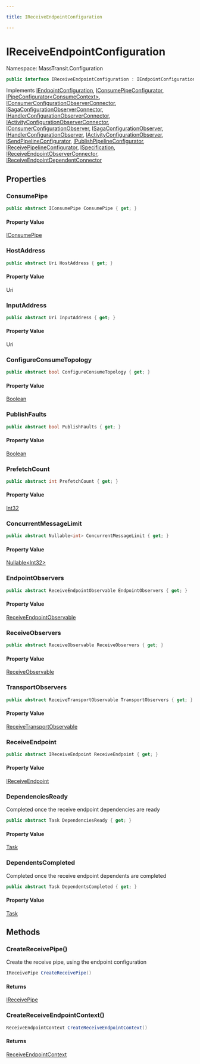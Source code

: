 ```yaml
---

title: IReceiveEndpointConfiguration

---
```


# IReceiveEndpointConfiguration

Namespace: MassTransit.Configuration

```csharp
public interface IReceiveEndpointConfiguration : IEndpointConfiguration, IConsumePipeConfigurator, IPipeConfigurator<ConsumeContext>, IConsumerConfigurationObserverConnector, ISagaConfigurationObserverConnector, IHandlerConfigurationObserverConnector, IActivityConfigurationObserverConnector, IConsumerConfigurationObserver, ISagaConfigurationObserver, IHandlerConfigurationObserver, IActivityConfigurationObserver, ISendPipelineConfigurator, IPublishPipelineConfigurator, IReceivePipelineConfigurator, ISpecification, IReceiveEndpointObserverConnector, IReceiveEndpointDependentConnector
```

Implements [IEndpointConfiguration](../masstransit-configuration/iendpointconfiguration), [IConsumePipeConfigurator](../../masstransit-abstractions/masstransit/iconsumepipeconfigurator), [IPipeConfigurator\<ConsumeContext\>](../../masstransit-abstractions/masstransit/ipipeconfigurator-1), [IConsumerConfigurationObserverConnector](../../masstransit-abstractions/masstransit/iconsumerconfigurationobserverconnector), [ISagaConfigurationObserverConnector](../../masstransit-abstractions/masstransit/isagaconfigurationobserverconnector), [IHandlerConfigurationObserverConnector](../../masstransit-abstractions/masstransit/ihandlerconfigurationobserverconnector), [IActivityConfigurationObserverConnector](../../masstransit-abstractions/masstransit/iactivityconfigurationobserverconnector), [IConsumerConfigurationObserver](../../masstransit-abstractions/masstransit/iconsumerconfigurationobserver), [ISagaConfigurationObserver](../../masstransit-abstractions/masstransit/isagaconfigurationobserver), [IHandlerConfigurationObserver](../../masstransit-abstractions/masstransit/ihandlerconfigurationobserver), [IActivityConfigurationObserver](../../masstransit-abstractions/masstransit/iactivityconfigurationobserver), [ISendPipelineConfigurator](../../masstransit-abstractions/masstransit/isendpipelineconfigurator), [IPublishPipelineConfigurator](../../masstransit-abstractions/masstransit/ipublishpipelineconfigurator), [IReceivePipelineConfigurator](../../masstransit-abstractions/masstransit/ireceivepipelineconfigurator), [ISpecification](../../masstransit-abstractions/masstransit/ispecification), [IReceiveEndpointObserverConnector](../../masstransit-abstractions/masstransit/ireceiveendpointobserverconnector), [IReceiveEndpointDependentConnector](../../masstransit-abstractions/masstransit/ireceiveendpointdependentconnector)

## Properties

### **ConsumePipe**

```csharp
public abstract IConsumePipe ConsumePipe { get; }
```

#### Property Value

[IConsumePipe](../../masstransit-abstractions/masstransit-transports/iconsumepipe)<br/>

### **HostAddress**

```csharp
public abstract Uri HostAddress { get; }
```

#### Property Value

Uri<br/>

### **InputAddress**

```csharp
public abstract Uri InputAddress { get; }
```

#### Property Value

Uri<br/>

### **ConfigureConsumeTopology**

```csharp
public abstract bool ConfigureConsumeTopology { get; }
```

#### Property Value

[Boolean](https://learn.microsoft.com/en-us/dotnet/api/system.boolean)<br/>

### **PublishFaults**

```csharp
public abstract bool PublishFaults { get; }
```

#### Property Value

[Boolean](https://learn.microsoft.com/en-us/dotnet/api/system.boolean)<br/>

### **PrefetchCount**

```csharp
public abstract int PrefetchCount { get; }
```

#### Property Value

[Int32](https://learn.microsoft.com/en-us/dotnet/api/system.int32)<br/>

### **ConcurrentMessageLimit**

```csharp
public abstract Nullable<int> ConcurrentMessageLimit { get; }
```

#### Property Value

[Nullable\<Int32\>](https://learn.microsoft.com/en-us/dotnet/api/system.nullable-1)<br/>

### **EndpointObservers**

```csharp
public abstract ReceiveEndpointObservable EndpointObservers { get; }
```

#### Property Value

[ReceiveEndpointObservable](../../masstransit-abstractions/masstransit-observables/receiveendpointobservable)<br/>

### **ReceiveObservers**

```csharp
public abstract ReceiveObservable ReceiveObservers { get; }
```

#### Property Value

[ReceiveObservable](../../masstransit-abstractions/masstransit-observables/receiveobservable)<br/>

### **TransportObservers**

```csharp
public abstract ReceiveTransportObservable TransportObservers { get; }
```

#### Property Value

[ReceiveTransportObservable](../../masstransit-abstractions/masstransit-observables/receivetransportobservable)<br/>

### **ReceiveEndpoint**

```csharp
public abstract IReceiveEndpoint ReceiveEndpoint { get; }
```

#### Property Value

[IReceiveEndpoint](../../masstransit-abstractions/masstransit/ireceiveendpoint)<br/>

### **DependenciesReady**

Completed once the receive endpoint dependencies are ready

```csharp
public abstract Task DependenciesReady { get; }
```

#### Property Value

[Task](https://learn.microsoft.com/en-us/dotnet/api/system.threading.tasks.task)<br/>

### **DependentsCompleted**

Completed once the receive endpoint dependents are completed

```csharp
public abstract Task DependentsCompleted { get; }
```

#### Property Value

[Task](https://learn.microsoft.com/en-us/dotnet/api/system.threading.tasks.task)<br/>

## Methods

### **CreateReceivePipe()**

Create the receive pipe, using the endpoint configuration

```csharp
IReceivePipe CreateReceivePipe()
```

#### Returns

[IReceivePipe](../../masstransit-abstractions/masstransit-transports/ireceivepipe)<br/>

### **CreateReceiveEndpointContext()**

```csharp
ReceiveEndpointContext CreateReceiveEndpointContext()
```

#### Returns

[ReceiveEndpointContext](../masstransit-transports/receiveendpointcontext)<br/>
